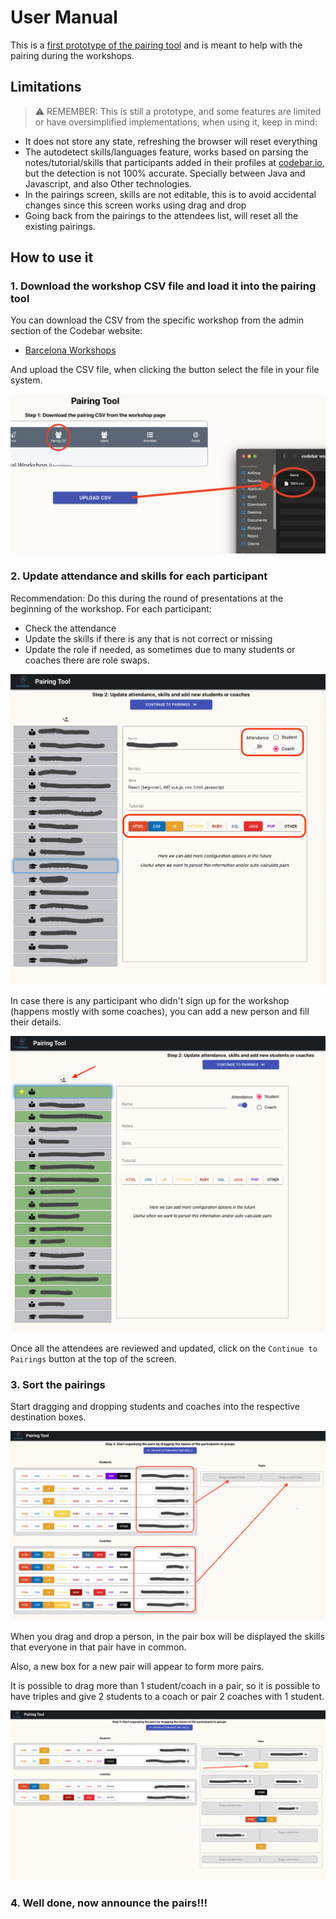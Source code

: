 # User Manual

This is a [first prototype of the pairing tool](https://codebar.github.io/pairing-tool) and is meant to help with the pairing during the workshops.


## Limitations

> :warning: REMEMBER: This is still a prototype, and some features are limited or have oversimplified implementations, when using it, keep in mind:

* It does not store any state, refreshing the browser will reset everything
* The autodetect skills/languages feature, works based on parsing the notes/tutorial/skills that participants added in their profiles at [codebar.io](codebar.io), but the detection is not 100% accurate. Specially between Java and Javascript, and also Other technologies.
* In the pairings screen, skills are not editable, this is to avoid accidental changes since this screen works using drag and drop
* Going back from the pairings to the attendees list, will reset all the existing pairings.

## How to use it

### 1. Download the workshop CSV file and load it into the pairing tool

You can download the CSV from the specific workshop from the admin section of the Codebar website:
* [Barcelona Workshops](https://codebar.io/admin/chapters/15/workshops)

And upload the CSV file, when clicking the button select the file in your file system.

![Upload the CSV file to the pairing tool](images/upload-csv-file.png)

### 2. Update attendance and skills for each participant

Recommendation: Do this during the round of presentations at the beginning of the workshop. For each participant:

* Check the attendance
* Update the skills if there is any that is not correct or missing
* Update the role if needed, as sometimes due to many students or coaches there are role swaps.

![Review attendance and skills](images/attendance-review.png)

In case there is any participant who didn't sign up for the workshop (happens mostly with some coaches), you can add a new person and fill their details.

![Add new person](images/add-new-person.png)

Once all the attendees are reviewed and updated, click on the `Continue to Pairings` button at the top of the screen.

### 3. Sort the pairings

Start dragging and dropping students and coaches into the respective destination boxes.

![Drag and drop students and coaches](images/drag-and-drop-pairs.png)

When you drag and drop a person, in the pair box will be displayed the skills that everyone in that pair have in common.

Also, a new box for a new pair will appear to form more pairs.

It is possible to drag more than 1 student/coach in a pair, so it is possible to have triples and give 2 students to a coach or pair 2 coaches with 1 student.

![Pairings in progress](images/pairings-in-progress.png)

### 4. Well done, now announce the pairs!!!